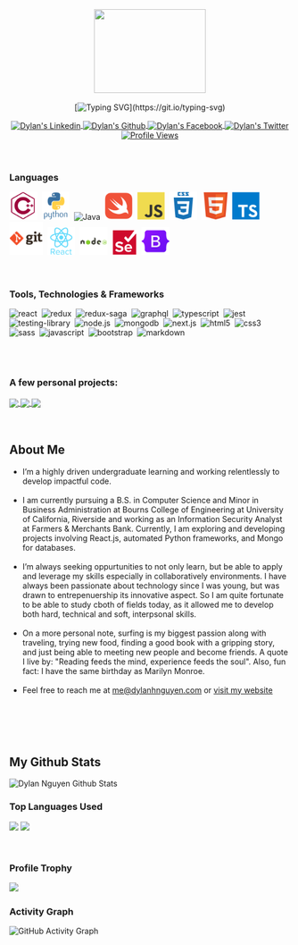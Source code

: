 <div id="header" align="center">
  
 <img src="https://media.giphy.com/media/dWesBcTLavkZuG35MI/giphy.gif" width="200" height="150"/>
 
[![Typing SVG](https://readme-typing-svg.herokuapp.com?font=comfortaa&color=FFFFF&size=27&width=500&lines=Hi,+I'm+Dylan!;A+computer+science+undergrad..;A+full-stack+developer..;A+cybersecurity+intern..;An+open+source+contributor..;An+entrepreneur+with+both+technical+&+interpersonal+skills!)](https://git.io/typing-svg)
  
  <a href="https://www.linkedin.com/in/dylanhnguyen/">
  <img align="center" alt="Dylan's Linkedin" width="100px" src="https://img.shields.io/badge/Linkedin-0A66C2?style=for-the-badge&logo=Linkedin&logoColor=white" />
</a>
<a href="https://github.com/thedigitalchief">
  <img align="center" alt="Dylan's Github" width="100px" src="https://img.shields.io/badge/Github-181717?style=for-the-badge&logo=Github&logoColor=white" />
</a>
 
<a href="https://www.facebook.com/dylannguyenn/">
  <img align="center" alt="Dylan's Facebook" width="100px" src="https://img.shields.io/badge/Facebook-1877F2?style=for-the-badge&logo=facebook&logoColor=white" />
</a>
  <a href="https://twitter.com/itsdigitalchief">
  <img align="center" alt="Dylan's Twitter" width="100px" src="https://img.shields.io/badge/Twitter-1DA1F2?style=for-the-badge&logo=Twitter&logoColor=white" />
</a>
  <br>
  <a href="https://github.com/thedigitalchief/thedigitalchief">
    <img width="120px" src="https://komarev.com/ghpvc/?username=thedigitalchief" alt="Profile Views" />
  </a>

 
</div>
  
<br>
<br>

  
### Languages
<div>
  <img src="https://github.com/devicons/devicon/blob/master/icons/cplusplus/cplusplus-line.svg" title="C++" alt="C++" width="50px" height="50px"/>&nbsp;
  <img src="https://github.com/devicons/devicon/blob/master/icons/python/python-original-wordmark.svg" title="Python" alt="Python" width="50px" height="50px"/>&nbsp;
  <img src="[https://github.com/devicons/devicon/blob/master/icons/python/python-original-wordmark.svg](https://github.com/devicons/devicon/blob/master/icons/java/java.svg" title="Java" alt="Java" width="50px" height="50px"/>&nbsp;
  <img src = "https://github.com/devicons/devicon/blob/master/icons/swift/swift-original.svg" title="Swift/SwiftUI" alt="Swift" width="50px" height="50px"/>&nbsp;
  <img src="https://github.com/devicons/devicon/blob/master/icons/javascript/javascript-original.svg" title="JavaScript" alt="JavaScript" width="50px" height="50px"/>&nbsp;
 <img src="https://github.com/devicons/devicon/blob/master/icons/css3/css3-plain-wordmark.svg"  title="CSS3" alt="CSS" width="50px" height="50px"/>&nbsp;
 <img src="https://github.com/devicons/devicon/blob/master/icons/html5/html5-original.svg" title="HTML5" alt="HTML" width="50px" height="50px"/>
 <img src="https://github.com/devicons/devicon/blob/master/icons/typescript/typescript-original.svg" title="TypeScript"  alt="TypeScript" width="50px" height="50px"/>&nbsp;
   <img src="https://github.com/devicons/devicon/blob/master/icons/git/git-original-wordmark.svg" title="Git" alt="Git" width="60px" height="60px"/>&nbsp;
 <img src="https://github.com/devicons/devicon/blob/master/icons/react/react-original-wordmark.svg" title="React" alt="React" width="50px" height="50px"/>&nbsp;
  <img src="https://github.com/devicons/devicon/blob/master/icons/nodejs/nodejs-original-wordmark.svg" title="NodeJS" alt="NodeJS" width="v" height="50px"/>&nbsp;
 <img src="https://github.com/devicons/devicon/blob/master/icons/selenium/selenium-original.svg" title="Selenium" alt="Selenium" width="45px" height="45px"/>&nbsp;
  <img src="https://github.com/devicons/devicon/blob/master/icons/bootstrap/bootstrap-original.svg" title="BootStrap" alt="BootStrap" width="50px" height ="50px"/>
 </div>

<br>
<br>

### Tools, Technologies & Frameworks
<img alt="react" src="https://img.shields.io/badge/react-61DAFB.svg?&style=for-the-badge&logo=react&logoColor=fff" />&nbsp;
<img alt="redux" src="https://img.shields.io/badge/redux-764ABC.svg?&style=for-the-badge&logo=redux&logoColor=fff" />&nbsp;
<img alt="redux-saga" src="https://img.shields.io/badge/redux saga-939393.svg?&style=for-the-badge&logo=redux-saga&logoColor=fff" />&nbsp;
<img alt="graphql" src="https://img.shields.io/badge/graphql-E10098.svg?&style=for-the-badge&logo=graphql&logoColor=fff" />&nbsp;
<img alt="typescript" src="https://img.shields.io/badge/typescript-007ACC.svg?&style=for-the-badge&logo=typescript&logoColor=fff" />&nbsp;
<img alt="jest" src="https://img.shields.io/badge/jest-C21325.svg?&style=for-the-badge&logo=jest&logoColor=fff" />&nbsp;
<img alt="testing-library" src="https://img.shields.io/badge/rtl-D62B2A.svg?&style=for-the-badge&logo=testing-library&logoColor=fff" />&nbsp;
<img alt="node.js" src="https://img.shields.io/badge/node.js-90C53F.svg?&style=for-the-badge&logo=node.js&logoColor=fff" />&nbsp;
<img alt="mongodb" src="https://img.shields.io/badge/mongodb-26A944.svg?&style=for-the-badge&logo=mongodb&logoColor=fff" />&nbsp;
<img alt="next.js" src="https://img.shields.io/badge/next.js-000.svg?&style=for-the-badge&logo=next.js&logoColor=fff" />&nbsp;
<img alt="html5" src="https://img.shields.io/badge/html-E34F26.svg?&style=for-the-badge&logo=html5&logoColor=fff" />&nbsp;
<img alt="css3" src="https://img.shields.io/badge/css-1572B6.svg?&style=for-the-badge&logo=css3&logoColor=fff" />&nbsp;
<img alt="sass" src="https://img.shields.io/badge/sass-CF649A.svg?&style=for-the-badge&logo=sass&logoColor=fff" />&nbsp;
<img alt="javascript" src="https://img.shields.io/badge/javascript-F7DF1E.svg?&style=for-the-badge&logo=javascript&logoColor=fff" />&nbsp;
<img alt="bootstrap" src="https://img.shields.io/badge/bootstrap-7610F7.svg?&style=for-the-badge&logo=bootstrap&logoColor=fff" />&nbsp;
<img alt="markdown" src="https://img.shields.io/badge/markdown-000.svg?&style=for-the-badge&logo=markdown&logoColor=fff" />&nbsp;


<br>
<br>


### A few personal projects:
<a href="https://github.com/thedigitalchief/portfolio-dylanhnguyen">
  <img align="center" src="https://github-readme-stats.vercel.app/api/pin/?username=thedigitalchief&repo=portfolio-dylanhnguyen" width="330" />
</a>
 
<a href="https://github.com/thedigitalchief/voice-command-assistant">
  <img align="center" src="https://github-readme-stats.vercel.app/api/pin/?username=thedigitalchief&repo=voice-command-assistant" width="330" />
</a>

 <a href="https://github.com/thedigitalchief/automated-linkedin-bot">
  <img align="center" src="https://github-readme-stats.vercel.app/api/pin/?username=thedigitalchief&repo=automated-linkedin-bot" width="330"/>
</a>

<br>
<br>
<br>

## About Me
- I’m a highly driven undergraduate learning and working relentlessly to develop impactful code. <br><br>
- I am currently pursuing a B.S. in Computer Science and Minor in Business Administration at Bourns College of Engineering at University of California, Riverside and working as an Information Security Analyst at Farmers & Merchants Bank. Currently, I am exploring and developing projects involving React.js, automated Python frameworks, and Mongo for databases. <br><br>
- I’m always seeking oppurtunities to not only learn, but be able to apply and leverage my skills especially in collaboratively environments. I have always been passionate about technology since I was young, but was drawn to entrepenuership its innovative aspect. So I am quite fortunate to be able to study cboth of fields today, as it allowed me to develop both hard, technical and soft, interpsonal skills.<br><br>
- On a more personal note, surfing is my biggest passion along with traveling, trying new food, finding a good book with a gripping story, and just being able to meeting new people and become friends. A quote I live by: "Reading feeds the mind, experience feeds the soul". Also, fun fact: I have the same birthday as Marilyn Monroe. <br><br>
- Feel free to reach me at me@dylanhnguyen.com or [visit my website](https://dylanhnguyen.com)

<br>
<br>

</a> &nbsp;&nbsp;

## My Github Stats
![Dylan Nguyen Github Stats](https://github-readme-stats.vercel.app/api?username=thedigitalchief&theme=nord&show_icons=true&count_private=true)
  
  
<!--   Top Languages Using -->
### Top Languages Used
![](https://github-profile-summary-cards.vercel.app/api/cards/repos-per-language?username=thedigitalchief&theme=nord_dark)
![](https://github-profile-summary-cards.vercel.app/api/cards/most-commit-language?username=thedigitalchief&theme=nord_dark)

<br>

### Profile Trophy
<a href="https://github.com/thedigitalchief/github-profile-trophy">
  <img width=700 src="https://github-profile-trophy.vercel.app/?username=darshanr27&column=8&theme=darkhub&no-frame=true&no-bg=true"/>
</a>
<br>


### Activity Graph
 ![GitHub Activity Graph](https://activity-graph.herokuapp.com/graph?username=thedigitalchief&theme=github)
